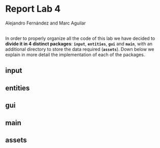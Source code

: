 # Report Lab 4
Alejandro Fernández and Marc Aguilar
<br>
<br>

In order to properly organize all the code of this lab we have decided to **divide it in 4 distinct packages**: **`input`**, **`entities`**, **`gui`** and **`main`**, with an additional directory to store the data required (**`assets`**). Down below we explain in more detail the implementation of each of the packages.

## input

## entities

## gui

## main

## assets




